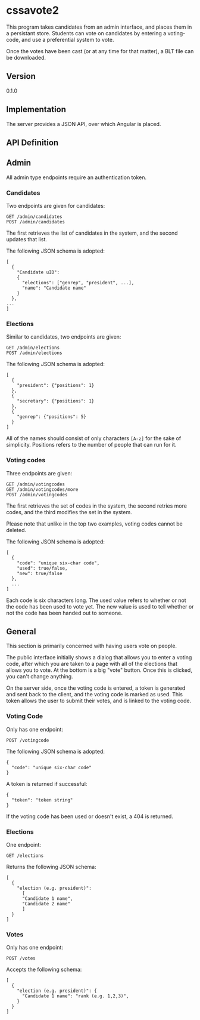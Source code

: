 # cssavote2

This program takes candidates from an admin interface, and places
them in a persistant store.  Students can vote on candidates by entering
a voting-code, and use a preferential system to vote.

Once the votes have been cast (or at any time for that matter),
a BLT file can be downloaded.

## Version

0.1.0

## Implementation

The server provides a JSON API, over which Angular is placed.

## API Definition

## Admin

All admin type endpoints require an authentication token.

### Candidates

Two endpoints are given for candidates:

    GET /admin/candidates
    POST /admin/candidates

The first retrieves the list of candidates in the system,
and the second updates that list.

The following JSON schema is adopted:

    [
      {
        "Candidate uID":
        {
          "elections": ["genrep", "president", ...],
          "name": "Candidate name"
        }
      },
    ...
    ]

### Elections

Similar to candidates, two endpoints are given:

    GET /admin/elections
    POST /admin/elections

The following JSON schema is adopted:

    [
      {
        "president": {"positions": 1}
      },
      {
        "secretary": {"positions": 1}
      },
      {
        "genrep": {"positions": 5}
      }
    ]

All of the names should consist of only characters `[A-z]` for the sake of
simplicity.  Positions refers to the number of people that can run for
it.

### Voting codes

Three endpoints are given:

    GET /admin/votingcodes
    GET /admin/votingcodes/more
    POST /admin/votingcodes

The first retrieves the set of codes in the system, the second
retries more codes, and the third modifies the set in the system.

Please note that unlike in the top two examples, voting codes cannot
be deleted.

The following JSON schema is adopted:

    [
      {
        "code": "unique six-char code",
        "used": true/false,
        "new": true/false
      },
      ...
    ]

Each code is six characters long.  The used value refers to whether
or not the code has been used to vote yet.  The new value
is used to tell whether or not the code has been handed out
to someone.

## General

This section is primarily concerned with having users vote on people.

The public interface initially shows a dialog that allows you to
enter a voting code, after which you are taken to a page with
all of the elections that allows you to vote.  At the bottom is a big
"vote" button.  Once this is clicked, you can't change anything.

On the server side, once the voting code is entered, a token is generated
and sent back to the client, and the voting code is marked as used.
This token allows the user to submit
their votes, and is linked to the voting code.

### Voting Code

Only has one endpoint:

    POST /votingcode

The following JSON schema is adopted:

    {
      "code": "unique six-char code"
    }

A token is returned if successful:

    {
      "token": "token string"
    }

If the voting code has been used or doesn't exist, a 404 is returned.

### Elections

One endpoint:

    GET /elections

Returns the following JSON schema:

    [
      {
        "election (e.g. president)":
          [
          "Candidate 1 name",
          "Candidate 2 name"
          ]
      }
    ]

### Votes

Only has one endpoint:

    POST /votes

Accepts the following schema:

    [
      {
        "election (e.g. president)": {
          "Candidate 1 name": "rank (e.g. 1,2,3)",
        }
      }
    ]
